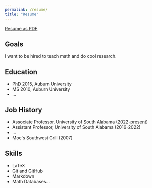 ```yaml
---
permalink: /resume/
title: "Resume"
---
```


[Resume as PDF](../assets/resume.pdf)

## Goals

I want to be hired to teach math
and do cool research.

## Education

- PhD 2015, Auburn University
- MS 2010, Auburn University
- ...

## Job History

- Associate Professor, University of South Alabama (2022-present)
- Assistant Professor, University of South Alabama (2016-2022)
- ...
- Moe's Southwest Grill (2007)

## Skills

- LaTeX
- Git and GitHub
- Markdown
- Math Databases...

